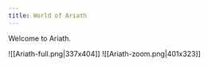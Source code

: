 ```yaml
---
title: World of Ariath
---
```

Welcome to Ariath.

![[Ariath-full.png|337x404]] 
![[Ariath-zoom.png|401x323]]

